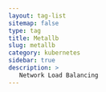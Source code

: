 ```yaml
---
layout: tag-list
sitemap: false
type: tag
title: Metallb
slug: metallb
category: kubernetes
sidebar: true
description: >
   Network Load Balancing
---
```

